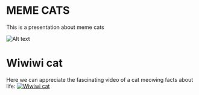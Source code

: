 # MEME CATS
This is a presentation about meme cats

![Alt text](https://encrypted-tbn0.gstatic.com/images?q=tbn:ANd9GcSXyOSsjWhTy9wgofWSxi9LU96OjeljZkWzJw&s)

# Wiwiwi cat
Here we can appreciate the fascinating video of a cat meowing facts about life:
[![Wiwiwi cat](https://img.youtube.com/vi/rrCGoca2aek/0.jpg)](https://www.youtube.com/shorts/rrCGoca2aek)

